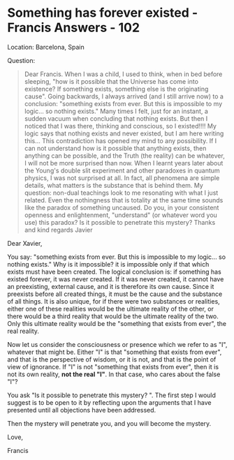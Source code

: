 # Something has forever existed - Francis Answers - 102

Location: Barcelona, Spain

Question:

>Dear Francis. When I was a child, I used to think, when in bed before sleeping, "how is it possible that the Universe has come into existence? If something exists, something else is the originating cause". Going backwards, I always arrived (and I still arrive now) to a conclusion: "something exists from ever. But this is impossible to my logic... so nothing exists." Many times I felt, just for an instant, a sudden vacuum when concluding that nothing exists. But then I noticed that I was there, thinking and conscious, so I existed!!!! My logic says that nothing exists and never existed, but I am here writing this... This contradiction has opened my mind to any possibility. If I can not understand how is it possible that anything exists, then anything can be possible, and the Truth (the reality) can be whatever, I will not be more surprised than now. When I learnt years later about the Young's double slit experiment and other paradoxes in quantum physics, I was not surprised at all. In fact, all phenomena are simple details, what matters is the substance that is behind them. My question: non-dual teachings look to me resonating with what I just related. Even the nothingness that is totality at the same time sounds like the paradox of something uncaused. Do you, in your consistent openness and enlightenment, "understand" (or whatever word you use) this paradox? Is it possible to penetrate this mystery? Thanks and kind regards Javier

Dear Xavier,

You say: "something exists from ever. But this is impossible to my logic... so nothing exists." Why is it impossible? it is impossible only if that which exists must have been created. The logical conclusion is: if something has existed forever, it was never created. If it was never created, it cannot have an preexisting, external cause, and it is therefore its own cause. Since it preexists before all created things, it must be the cause and the substance of all things. It is also unique, for if there were two substances or realities, either one of these realities would be the ultimate reality of the other, or there would be a third reality that would be the ultimate reality of the two. Only this ultimate reality would be the "something that exists from ever", the real reality.

Now let us consider the consciousness or presence which we refer to as "I", whatever that might be. Either "I" is that "something that exists from ever", and that is the perspective of wisdom, or it is not, and that is the point of view of ignorance. If "I" is not "something that exists from ever", then it is not its own reality, **not the real "I"**. In that case, who cares about the false "I"?

You ask "Is it possible to penetrate this mystery? ". The first step I would suggest is to be open to it by reflecting upon the arguments that I have presented until all objections have been addressed.

Then the mystery will penetrate you, and you will become the mystery.

Love,

Francis

